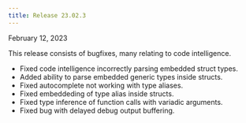 ```yaml
---
title: Release 23.02.3
---
```


February 12, 2023

This release consists of bugfixes, many relating to code intelligence.

- Fixed code intelligence incorrectly parsing embedded struct types.
- Added ability to parse embedded generic types inside structs.
- Fixed autocomplete not working with type aliases.
- Fixed embeddeding of type alias inside structs.
- Fixed type inference of function calls with variadic arguments.
- Fixed bug with delayed debug output buffering.